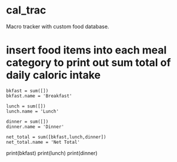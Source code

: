 # cal_trac
Macro tracker with custom food database. 

# insert food items into each meal category to print out sum total of daily caloric intake
    bkfast = sum([]) 
    bkfast.name = 'Breakfast' 
     
    lunch = sum([])
    lunch.name = 'Lunch' 

    dinner = sum([])
    dinner.name = 'Dinner'

    net_total = sum([bkfast,lunch,dinner])
    net_total.name = 'Net Total'

print(bkfast)
print(lunch)
print(dinner)
